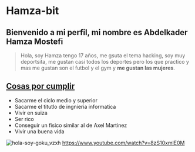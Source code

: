 # Hamza-bit
## Bienvenido a mi perfil, mi nombre es Abdelkader Hamza Mostefi
>Hola, soy Hamza tengo 17 años, me gsuta el tema hacking, soy muy deportsita, me gustan casi todos los deportes pero los que practico y mas me gustan son el futbol y el gym y **me gustan las mujeres**.

## <ins>Cosas por cumplir<ins>
- Sacarme el ciclo medio y superior
- Sacarme el titutlo de ingnieria informatica
- Vivir en suiza
- Ser rico
- Conseguir un fisico similar al de Axel Martinez
- Vivir una buena vida

![hola-soy-goku_vzxh](https://github.com/user-attachments/assets/62f3f60f-29d6-4a01-8095-bc4451a52f89)
https://www.youtube.com/watch?v=8zS10xmlE0M
